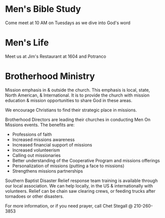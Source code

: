 # Men's Bible Study
Come meet at 10 AM on Tuesdays as we dive into God's word

# Men's Life
Meet us at Jim's Restaurant at 1604 and Potranco 

# Brotherhood Ministry
Mission emphasis in & outside the church. This emphasis is local, state, North American, & International. It is to provide the church with mission education & mission opportunities to share God in these areas.

We encourage Christians to find their strategic place in missions.

Brotherhood Directors are leading their churches in conducting Men On Missions events. The benefits are:

* Professions of faith
* Increased missions awareness
* Increased financial support of missions
* Increased volunteerism
* Calling out missionaries
* Better understanding of the Cooperative Program and missions offerings
* Personalization of missions (putting a face to missions)
* Strengthens missions partnerships

Southern Baptist Disaster Relief response team training is available through our local association. We can help locally, in the US & internationally with volunteers. Relief can be chain saw clearing crews, or feeding trucks after tornadoes or other disasters.

For more information, or if you need prayer, call Chet Stegall @ 210-260-3853
